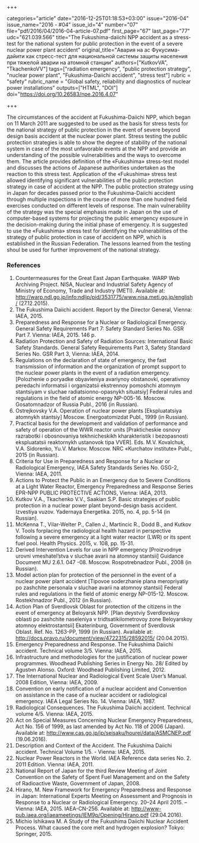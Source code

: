 +++

categories="article"
date="2016-12-25T01:18:53+03:00"
issue="2016-04"
issue_name="2016 - #04"
issue_id="4"
number="07"
file="pdf/2016/04/2016-04-article-07.pdf"
first_page="67"
last_page="77"
udc="621.039.566"
title="The Fukushima-daiichi NPP accident as a stress-test for the national system for public protection in the event of a severe nuclear power plant accident"
original_title="Авария на ас Фукусима-дайити как стресс-тест для национальной системы защиты населения при тяжелой аварии на атомной станции"
authors=["KutkovVA", "TkachenkoVV"]
tags=["radiation emergency", "public protection strategy", "nuclear power plant", "Fukushima-Daiichi accident", "stress test"]
rubric = "safety"
rubric_name = "Global safety, reliability and diagnostics of nuclear power installations"
outputs=["HTML", "DOI"]
doi="https://doi.org/10.26583/npe.2016.4.07"

+++

The circumstances of the accident at Fukushima-Daiichi NPP, which began on 11 March 2011 are suggested to be used as the basis for stress tests for the national strategy of public protection in the event of severe beyond design basis accident at the nuclear power plant. Stress testing the public protection strategies is able to show the degree of stability of the national system in case of the most unfavorable events at the NPP and provide an understanding of the possible vulnerabilities and the ways to overcome them. The article provides definition of the «Fukushima» stress-test model and discusses the actions of Japanese authorities undertaken as the reaction to this stress test. Application of the «Fukushima» stress test allowed identifying significant vulnerabilities of the public protection strategy in case of accident at the NPP. The public protection strategy using in Japan for decades passed prior to the Fukushima-Daiichi accident through multiple inspections in the course of more than one hundred field exercises conducted on different levels of response. The main vulnerability of the strategy was the special emphasis made in Japan on the use of computer-based systems for projecting the public emergency exposure in the decision-making during the initial phase of emergency. It is suggested to use the «Fukushima» stress test for identifying the vulnerabilities of the strategy of public protection in case of accident on NPP, which is established in the Russian Federation. The lessons learned from the testing shoul be used for further improvement of the national strategy.

### References

1. Countermeasures for the Great East Japan Earthquake. WARP Web Archiving Project. NISA, Nuclear and Industrial Safety Agency of Ministry of Economy, Trade and Industry (METI). Available at: http://warp.ndl.go.jp/info:ndljp/pid/3531775/www.nisa.meti.go.jp/english/ (27.12.2015).
2. The Fukushima Daiichi accident. Report by the Director General, Vienna: IAEA, 2015.
3. Preparedness and Response for a Nuclear or Radiological Emergency. General Safety Requirements Part 7: Safety Standard Series No. GSR Part 7. Vienna: IAEA, 2015. 146 p.
4. Radiation Protection and Safety of Radiation Sources: International Basic Safety Standards. General Safety Requirements Part 3, Safety Standard Series No. GSR Part 3, Vienna: IAEA, 2014.
5. Regulations on the declaration of state of emergency, the fast transmission of information and the organization of prompt support to the nuclear power plants in the event of a radiation emergency. [Polozhenie o poryadke obyavleniya avariynoy obstanovki, operativnoy peredachi informatsii i organizatsii ekstrennoy pomoshchi atomnym stantsiyam v sluchae radiatsionno-opasnykh situatsiy] Federal rules and regulations in the field of atomic energy NP-005-16. Moscow. Gosatomnadzor of Russia Publ., 2016 (in Russian).
6. Ostrejkovsky V.A. Operation of nuclear power plants [Ekspluatatsiya atomnykh stantsiy] Moscow. Energoatomizdat Publ., 1999 (in Russian).
7. Practical basis for the development and validation of performance and safety of operation of the WWR reactor units [Prakticheskie osnovy razrabotki i obosnovaniya tekhnicheskikh kharakteristik i bezopasnosti ekspluatatsii reaktornykh ustanovok tipa VVER]. Eds. M.V. Kovalchuk, V.A. Sidorenko, Yu.V. Markov. Moscow. NRC «Kurchatov institute» Publ., 2015 (in Russian).
8. Criteria for Use in Preparedness and Response for a Nuclear or Radiological Emergency, IAEA Safety Standards Series No. GSG-2, Vienna: IAEA, 2011.
9. Actions to Protect the Public in an Emergency due to Severe Conditions at a Light Water Reactor, Emergency Preparedness and Response Series EPR-NPP PUBLIC PROTECTIVE ACTIONS, Vienna: IAEA, 2013.
10. Kutkov V.A., Tkachenko V.V., Saakian S.P. Basic strategies of public protection in a nuclear power plant beyond-design basis accident. Izvestiya vuzov. Yadernaya Energetika. 2015, no. 4, pp. 5-14 (in Russian).
11. McKenna T., Vilar-Welter P., Callen J., Martincic R., Dodd B., and Kutkov V. Tools forplacing the radiological health hazard in perspective following a severe emergency at a light water reactor (LWR) or its spent fuel pool. Health Physics. 2015, v. 108, pp. 15-31.
12. Derived Intervention Levels for use in NPP emergency [Proizvodnye urovni vmeshatel’stva v sluchae avarii na atomnoy stantsii] Guidance Document MU 2.6.1. 047 -08. Moscow. Rospotrebnadzor Publ., 2008 (in Russian).
13. Model action plan for protection of the personnel in the event of a nuclear power plant accident [Tipovoe soderzhanie plana meropriyatiy po zashchite personala v sluchae avarii na atomnoy stantsii] Federal rules and regulations in the field of atomic energy NP-015-12. Moscow. Rostekhnadzor Publ., 2012 (in Russian).
14. Action Plan of Sverdlovsk Oblast for protection of the citizens in the event of emergency at Beloyarsk NPP. [Plan deystviy Sverdlovskoy oblasti po zashchite naseleniya v tridtsatikilometrovoy zone Beloyarskoy atomnoy elektrostantsii] Ekaterinburg, Government of Sverdlovsk Oblast. Ref. No. 1263-PP, 1999 (in Russian). Available at: http://docs.pravo.ru/document/view/4722315/28592015/ (20.04.2015).
15. Emergency Preparedness and Response. The Fukushima Daiichi accident. Technical volume 3/5. Vienna: IAEA, 2015.
16. Infrastructure and methodologies for the justification of nuclear power programmes. Woodhead Publishing Series in Energy No. 28/ Edited by Agustнn Alonso. Oxford: Woodhead Publishing Limited, 2012.
17. The International Nuclear and Radiological Event Scale User’s Manual. 2008 Edition, Vienna: IAEA, 2009.
18. Convention on early notification of a nuclear accident and Convention on assistance in the case of a nuclear accident or radiological emergency. IAEA Legal Series No. 14. Vienna: IAEA, 1987.
19. Radiological Consequences. The Fukushima Daiichi accident. Technical volume 4/5. Vienna: IAEA, 2015.
20. Act on Special Measures Concerning Nuclear Emergency Preparedness, Act No. 156 of 1999, as last amended by Act No. 118 of 2006 (Japan). Available at: http://www.cas.go.jp/jp/seisaku/hourei/data/ASMCNEP.pdf (19.06.2016).
21. Description and Context of the Accident. The Fukushima Daiichi accident. Technical Volume 1/5. - Vienna: IAEA, 2015.
22. Nuclear Power Reactors in the World. IAEA Reference data series No. 2. 2011 Edition. Vienna: IAEA, 2011.
23. National Report of Japan for the third Review Meeting of Joint Convention on the Safety of Spent Fuel Management and on the Safety of Radioactive Waste, Government of Japan, 2008.
24. Hirano, M. New Framework for Emergency Preparedness and Response in Japan: International Experts Meeting on Assessment and Prognosis in Response to a Nuclear or Radiological Emergency. 20–24 April 2015. – Vienna: IAEA, 2015. IAEA-CN-256. Available at: http://www-pub.iaea.org/iaeameetings/IEM9p/Opening/Hirano.pdf (29.04.2016).
25. Michio Ishikawa M. A Study of the Fukushima Daiichi Nuclear Accident Process. What caused the core melt and hydrogen explosion? Tokyo: Springer, 2015.